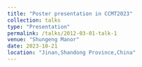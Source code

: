 ```yaml
---
title: "Poster presentation in CCMT2023"
collection: talks
type: "Presentation"
permalink: /talks/2012-03-01-talk-1
venue: "Shungeng Manor"
date: 2023-10-21
location: "Jinan,Shandong Province,China"
---
```



